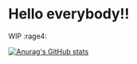 # Hello everybody!!
WIP :rage4:


[![Anurag's GitHub stats](https://github-readme-stats.vercel.app/api?username=cawolfkreo&show_icons=true&theme=tokyonight&custom_title=My+Github+Stats)](https://github.com/anuraghazra/github-readme-stats)